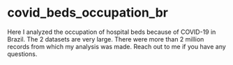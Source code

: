 # covid_beds_occupation_br

Here I analyzed the occupation of hospital beds because of COVID-19 in Brazil. The 2 datasets are very large. There were more than 2 million records from which my analysis was made. Reach out to me if you have any questions.
